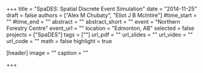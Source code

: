 +++
title = "SpaDES: Spatial Discrete Event Simulation"
date = "2014-11-25"
draft = false
authors = ["Alex M Chubaty", "Eliot J B McIntire"]
#time_start = ""
#time_end = ""
abstract = ""
abstract_short = ""
event = "Northern Forestry Centre"
event_url = ""
location = "Edmonton, AB"
selected = false
projects = ["SpaDES"]
tags = [""]
url_pdf = ""
url_slides = ""
url_video = ""
url_code = ""
math = false
highlight = true

[header]
image = ""
caption = ""

+++
